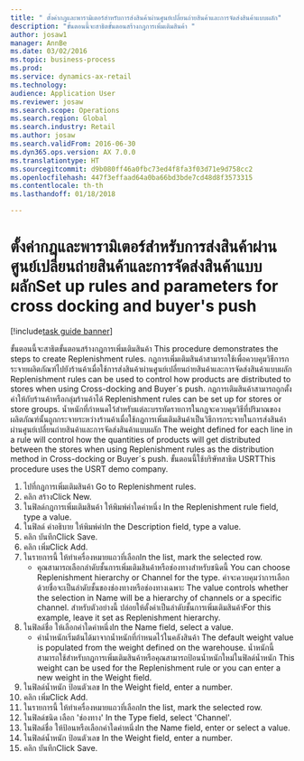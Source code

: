 ```yaml
--- 
title: " ตั้งค่ากฎและพารามิเตอร์สำหรับการส่งสินค้าผ่านศูนย์เปลี่ยนถ่ายสินค้าและการจัดส่งสินค้าแบบผลัก"
description: "ขั้นตอนนี้จะสาธิตขั้นตอนสร้างกฎการเพิ่มเติมสินค้า "
author: josaw1
manager: AnnBe
ms.date: 03/02/2016
ms.topic: business-process
ms.prod: 
ms.service: dynamics-ax-retail
ms.technology: 
audience: Application User
ms.reviewer: josaw
ms.search.scope: Operations
ms.search.region: Global
ms.search.industry: Retail
ms.author: josaw
ms.search.validFrom: 2016-06-30
ms.dyn365.ops.version: AX 7.0.0
ms.translationtype: HT
ms.sourcegitcommit: d9b080ff46a0fbc73ed4f8fa3f03d71e9d758cc2
ms.openlocfilehash: 447f3effaad64a0ba66bd3bde7cd48d8f3573315
ms.contentlocale: th-th
ms.lasthandoff: 01/18/2018

---
```

# <a name="set-up-rules-and-parameters-for-cross-docking-and-buyers-push"></a><span data-ttu-id="042e6-103"> ตั้งค่ากฎและพารามิเตอร์สำหรับการส่งสินค้าผ่านศูนย์เปลี่ยนถ่ายสินค้าและการจัดส่งสินค้าแบบผลัก</span><span class="sxs-lookup"><span data-stu-id="042e6-103">Set up rules and parameters for cross docking and buyer's push</span></span>

[!include[task guide banner](../includes/task-guide-banner.md)]

<span data-ttu-id="042e6-104">ขั้นตอนนี้จะสาธิตขั้นตอนสร้างกฎการเพิ่มเติมสินค้า </span><span class="sxs-lookup"><span data-stu-id="042e6-104">This procedure demonstrates the steps to create Replenishment rules.</span></span> <span data-ttu-id="042e6-105">กฎการเพิ่มเติมสินค้าสามารถใช้เพื่อควบคุมวิธีการกระจายผลิตภัณฑ์ไปยังร้านค้าเมื่อใช้การส่งสินค้าผ่านศูนย์เปลี่ยนถ่ายสินค้าและการจัดส่งสินค้าแบบผลัก </span><span class="sxs-lookup"><span data-stu-id="042e6-105">Replenishment rules can be used to control how products are distributed to stores when using Cross-docking and Buyer´s push.</span></span> <span data-ttu-id="042e6-106">กฎการเติมสินค้าสามารถถูกตั้งค่าให้กับร้านค้าหรือกลุ่มร้านค้าได้ </span><span class="sxs-lookup"><span data-stu-id="042e6-106">Replenishment rules can be set up for stores or store groups.</span></span> <span data-ttu-id="042e6-107">น้ำหนักที่กำหนดไว้สำหรับแต่ละบรรทัดรายการในกฎจะควบคุมวิธีที่ปริมาณของผลิตภัณฑ์นั้นถูกกระจายระหว่างร้านค้าเมื่อใช้กฎการเพิ่มเติมสินค้าเป็นวิธีการกระจายในการส่งสินค้าผ่านศูนย์เปลี่ยนถ่ายสินค้าและการจัดส่งสินค้าแบบผลัก </span><span class="sxs-lookup"><span data-stu-id="042e6-107">The weight defined for each line in a rule will control how the quantities of products will get distributed between the stores when using Replenishment rules as the distribution method in Cross-docking or Buyer´s push.</span></span> <span data-ttu-id="042e6-108">ขั้นตอนนี้ใช้บริษัทสาธิต USRT</span><span class="sxs-lookup"><span data-stu-id="042e6-108">This procedure uses the USRT demo company.</span></span>

1. <span data-ttu-id="042e6-109">ไปที่กฎการเพิ่มเติมสินค้า </span><span class="sxs-lookup"><span data-stu-id="042e6-109">Go to Replenishment rules.</span></span>
2. <span data-ttu-id="042e6-110">คลิก สร้าง</span><span class="sxs-lookup"><span data-stu-id="042e6-110">Click New.</span></span>
3. <span data-ttu-id="042e6-111">ในฟิลด์กฎการเพิ่มเติมสินค้า ให้พิมพ์ค่าใดค่าหนึ่ง </span><span class="sxs-lookup"><span data-stu-id="042e6-111">In the Replenishment rule field, type a value.</span></span>
4. <span data-ttu-id="042e6-112">ในฟิลด์ คำอธิบาย ให้พิมพ์ค่า</span><span class="sxs-lookup"><span data-stu-id="042e6-112">In the Description field, type a value.</span></span>
5. <span data-ttu-id="042e6-113">คลิก บันทึก</span><span class="sxs-lookup"><span data-stu-id="042e6-113">Click Save.</span></span>
6. <span data-ttu-id="042e6-114">คลิก เพิ่ม</span><span class="sxs-lookup"><span data-stu-id="042e6-114">Click Add.</span></span>
7. <span data-ttu-id="042e6-115">ในรายการนี้ ให้ทำเครื่องหมายแถวที่เลือก</span><span class="sxs-lookup"><span data-stu-id="042e6-115">In the list, mark the selected row.</span></span>
    * <span data-ttu-id="042e6-116">คุณสามารถเลือกลำดับชั้นการเพิ่มเติมสินค้าหรือช่องทางสำหรับชนิดนี้ </span><span class="sxs-lookup"><span data-stu-id="042e6-116">You can choose Replenishment hierarchy or Channel for the type.</span></span> <span data-ttu-id="042e6-117">ค่าจะควบคุมว่าการเลือกด้วยชื่อจะเป็นลำดับชั้นของช่องทางหรือช่องทางเฉพาะ </span><span class="sxs-lookup"><span data-stu-id="042e6-117">The value controls whether the selection in Name will be a hierarchy of channels or a specific channel.</span></span>  <span data-ttu-id="042e6-118">สำหรับตัวอย่างนี้ ปล่อยให้ตั้งค่าเป็นลำดับชั้นการเพิ่มเติมสินค้า</span><span class="sxs-lookup"><span data-stu-id="042e6-118">For this example, leave it set as Replenishment hierarchy.</span></span>  
8. <span data-ttu-id="042e6-119">ในฟิลด์ชื่อ ให้เลือกค่าใดค่าหนึ่ง</span><span class="sxs-lookup"><span data-stu-id="042e6-119">In the Name field, select a value.</span></span>
    * <span data-ttu-id="042e6-120">ค่าน้ำหนักเริ่มต้นได้มาจากน้ำหนักที่กำหนดไว้ในคลังสินค้า </span><span class="sxs-lookup"><span data-stu-id="042e6-120">The default weight value is populated from the weight defined on the warehouse.</span></span>  <span data-ttu-id="042e6-121">น้ำหนักนี้สามารถใช้สำหรับกฎการเพิ่มเติมสินค้าหรือคุณสามารถป้อนน้ำหนักใหม่ในฟิลด์น้ำหนัก </span><span class="sxs-lookup"><span data-stu-id="042e6-121">This weight can be used for the Replenishment rule or you can enter a new weight in the Weight field.</span></span>  
9. <span data-ttu-id="042e6-122">ในฟิลด์น้ำหนัก ป้อนตัวเลข </span><span class="sxs-lookup"><span data-stu-id="042e6-122">In the Weight field, enter a number.</span></span>
10. <span data-ttu-id="042e6-123">คลิก เพิ่ม</span><span class="sxs-lookup"><span data-stu-id="042e6-123">Click Add.</span></span>
11. <span data-ttu-id="042e6-124">ในรายการนี้ ให้ทำเครื่องหมายแถวที่เลือก</span><span class="sxs-lookup"><span data-stu-id="042e6-124">In the list, mark the selected row.</span></span>
12. <span data-ttu-id="042e6-125">ในฟิลด์ชนิด เลือก 'ช่องทาง' </span><span class="sxs-lookup"><span data-stu-id="042e6-125">In the Type field, select 'Channel'.</span></span>
13. <span data-ttu-id="042e6-126">ในฟิลด์ชื่อ ให้ป้อนหรือเลือกค่าใดค่าหนึ่ง</span><span class="sxs-lookup"><span data-stu-id="042e6-126">In the Name field, enter or select a value.</span></span>
14. <span data-ttu-id="042e6-127">ในฟิลด์น้ำหนัก ป้อนตัวเลข </span><span class="sxs-lookup"><span data-stu-id="042e6-127">In the Weight field, enter a number.</span></span>
15. <span data-ttu-id="042e6-128">คลิก บันทึก</span><span class="sxs-lookup"><span data-stu-id="042e6-128">Click Save.</span></span>


